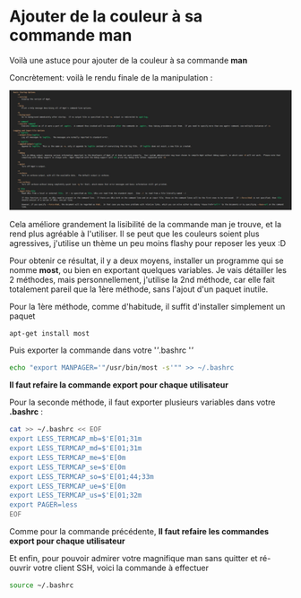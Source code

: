 # Ajouter de la couleur à sa commande man

Voilà une astuce pour ajouter de la couleur à sa commande **man**

Concrètement: voilà le rendu finale de la manipulation :

![Man color](./_img/man_color.jpeg)

Cela améliore grandement la lisibilité de la commande man je trouve, et
la rend plus agréable à l'utiliser. Il se peut que les couleurs soient
plus agressives, j'utilise un thème un peu moins flashy pour reposer
les yeux :D

Pour obtenir ce résultat, il y a deux moyens, installer un programme qui
se nomme **most**, ou bien en exportant quelques variables. Je vais
détailler les 2 méthodes, mais personnellement, j'utilise la 2nd
méthode, car elle fait totalement pareil que la 1ère méthode, sans
l'ajout d'un paquet inutile.

Pour la 1ère méthode, comme d'habitude, il suffit d'installer
simplement un paquet

```bash
apt-get install most
```

Puis exporter la commande dans votre '*'*.bashrc '*'*

```bash
echo "export MANPAGER='"/usr/bin/most -s'"" >> ~/.bashrc
```

**Il faut refaire la commande export pour chaque utilisateur**

Pour la seconde méthode, il faut exporter plusieurs variables dans votre
**.bashrc** :

```bash
cat >> ~/.bashrc << EOF
export LESS_TERMCAP_mb=$'E[01;31m
export LESS_TERMCAP_md=$'E[01;31m
export LESS_TERMCAP_me=$'E[0m
export LESS_TERMCAP_se=$'E[0m
export LESS_TERMCAP_so=$'E[01;44;33m
export LESS_TERMCAP_ue=$'E[0m
export LESS_TERMCAP_us=$'E[01;32m
export PAGER=less
EOF
```

Comme pour la commande précédente, **Il faut refaire les commandes
export pour chaque utilisateur**

Et enfin, pour pouvoir admirer votre magnifique man sans quitter et
ré-ouvrir votre client SSH, voici la commande à effectuer

```bash
source ~/.bashrc
```
